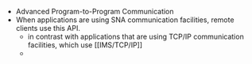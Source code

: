 - Advanced Program-to-Program Communication
- When applications are using SNA communication facilities, remote clients use this API.
	- in contrast with applications that are using TCP/IP communication facilities, which use [[IMS/TCP/IP]]
	-